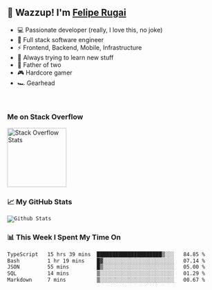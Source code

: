 ## 👋 Wazzup! I'm [Felipe Rugai](mailto:felrugai@gmail.com)

- 💻 Passionate developer (really, I love this, no joke)
- 📝 Full stack software engineer
- ⚡ Frontend, Backend, Mobile, Infrastructure
- 🌱 Always trying to learn new stuff
- 👶 Father of two
- 🎮 Hardcore gamer
- 🏎️ Gearhead

<br/>

### Me on Stack Overflow
<img height="137px" src="https://stackoverflow-card.vercel.app/?userID=4669594&theme=dracula" alt="Stack Overflow Stats" />


### 📈 My GitHub Stats

<code><img src="https://github-readme-stats.vercel.app/api?username=feliperugai&show_icons=true&theme=dracula" alt="Github Stats" /></code>


### 📊 This Week I Spent My Time On

<!--START_SECTION:waka-->

```txt
TypeScript   15 hrs 39 mins  █████████████████████▒░░░   84.85 %
Bash         1 hr 19 mins    █▓░░░░░░░░░░░░░░░░░░░░░░░   07.14 %
JSON         55 mins         █▒░░░░░░░░░░░░░░░░░░░░░░░   05.00 %
SQL          14 mins         ▒░░░░░░░░░░░░░░░░░░░░░░░░   01.29 %
Markdown     7 mins          ▒░░░░░░░░░░░░░░░░░░░░░░░░   00.67 %
```

<!--END_SECTION:waka-->
